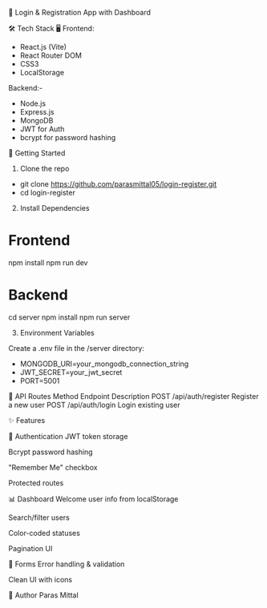 🔐 Login & Registration App with Dashboard

🛠 Tech Stack
🖥️ Frontend:
* React.js (Vite)
* React Router DOM
* CSS3
* LocalStorage

Backend:-

* Node.js
* Express.js
* MongoDB
* JWT for Auth
* bcrypt for password hashing

🚀 Getting Started
1. Clone the repo

* git clone https://github.com/parasmittal05/login-register.git
* cd login-register


2. Install Dependencies


# Frontend

npm install
npm run dev

# Backend

cd server
npm install
npm run server

3. Environment Variables

Create a .env file in the /server directory:


* MONGODB_URI=your_mongodb_connection_string
* JWT_SECRET=your_jwt_secret
* PORT=5001


📡 API Routes
Method	Endpoint	Description
POST	/api/auth/register	Register a new user
POST	/api/auth/login	Login existing user

✨ Features

🔐 Authentication
JWT token storage

Bcrypt password hashing

"Remember Me" checkbox

Protected routes

📊 Dashboard
Welcome user info from localStorage

Search/filter users

Color-coded statuses

Pagination UI

🧾 Forms
Error handling & validation

Clean UI with icons



👤 Author
Paras Mittal
